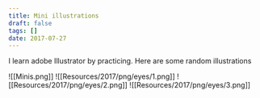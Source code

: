 ```yaml
---
title: Mini illustrations
draft: false
tags: []
date: 2017-07-27
---
```

I learn adobe Illustrator by practicing. Here are some random illustrations

![[Minis.png]]
![[Resources/2017/png/eyes/1.png]]
![[Resources/2017/png/eyes/2.png]]
![[Resources/2017/png/eyes/3.png]]
